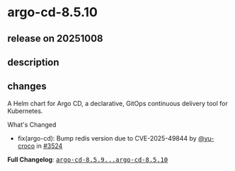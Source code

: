 # argo-cd-8.5.10

## release on 20251008
## description
## changes
A Helm chart for Argo CD, a declarative, GitOps continuous delivery tool for Kubernetes.

What's Changed

* fix(argo-cd): Bump redis version due to CVE-2025-49844 by <a class="user-mention notranslate" data-hovercard-type="user" data-hovercard-url="/users/yu-croco/hovercard" data-octo-click="hovercard-link-click" data-octo-dimensions="link_type:self" href="https://github.com/yu-croco">@yu-croco</a> in <a class="issue-link js-issue-link" data-error-text="Failed to load title" data-id="3494607357" data-permission-text="Title is private" data-url="https://github.com/argoproj/argo-helm/issues/3524" data-hovercard-type="pull_request" data-hovercard-url="/argoproj/argo-helm/pull/3524/hovercard" href="https://github.com/argoproj/argo-helm/pull/3524">#3524</a>

<strong>Full Changelog</strong>: <a class="commit-link" href="https://github.com/argoproj/argo-helm/compare/argo-cd-8.5.9...argo-cd-8.5.10"><tt>argo-cd-8.5.9...argo-cd-8.5.10</tt></a>

